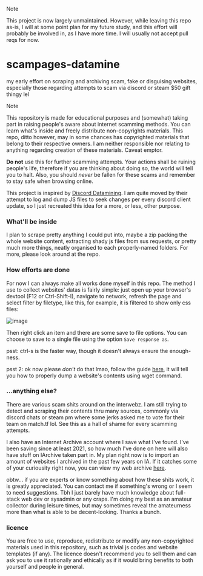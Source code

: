 > [!NOTE]
> This project is now largely unmaintained. However, while leaving this repo as-is, I will at some point plan for my future study, and this effort will probably be involved in, as I have more time. I will usually not accept pull reqs for now.

# scampages-datamine
my early effort on scraping and archiving scam, fake or disguising websites, especially those regarding attempts to scam via discord or steam $50 gift thingy lel
> [!NOTE]  
> This repository is made for educational purposes and (somewhat) taking part in raising people's aware about internet scamming methods.
> You can learn what's inside and freely distribute non-copyrights materials. This repo, ditto however, may in some chances has copyrighted materials that belong to their respective owners. I am neither responsible nor relating to anything regarding creation of these materials. Caveat emptor.
>
>  **Do not** use this for further scamming attempts. Your actions shall be ruining people's life, therefore if you are thinking about doing so, the world will tell you to halt.
> Also, you should *never* be fallen for these scams and remember to stay safe when browsing online.
>
> This project is inspired by [Discord Datamining](https://github.com/Discord-Datamining/Discord-Datamining). I am quite moved by their attempt to log and dump JS files to seek changes per every discord client update, so I just recreated this idea for a more, or less, other purpose.

### What'll be inside
I plan to scrape pretty anything I could put into, maybe a zip packing the whole website content, extracting shady js files from sus requests, or pretty much more things, neatly organised to each properly-named folders. For more, please look around at the repo.

### How efforts are done
For now I can always make all works done myself in this repo. The method I use to collect websites' datas is fairly simple: just open up your browser's devtool (F12 or Ctrl-Shift-I), navigate to network, refresh the page and select filter by filetype, like this, for example, it is filtered to show only css files:

![image](https://github.com/user-attachments/assets/e089a556-3d63-4a58-9e59-123f98f673c7)

Then right click an item and there are some save to file options. You can choose to save to a single file using the option `Save response as`.  

psst: ctrl-s is the faster way, though it doesn't always ensure the enough-ness.

psst 2: ok now please *don't* do that lmao, follow the guide [here](https://github.com/barnacl437/scampages-datamine/blob/main/archive/type/readme.md), it will tell you how to properly dump a website's contents using wget command.

### ...anything else?
There are various scam shits around on the interwebz. I am still trying to detect and scraping their contents thru many sources, commonly via discord chats or steam pm where some jerks asked me to vote for their team on match.tf lol. 
See this as a hall of shame for every scamming attempts. 

I also have an Internet Archive account where I save what I've found. I've been saving since at least 2021, so how much I've done on here will also have stuff on IArchive taken part in. My plan right now is to import an amount of websites I archived in the past few years on IA. If it catches some of your curiousity right now, you can view my web archive [here](https://archive.org/details/@barnacle555/web-archive). 


obtw... if you are experts or know something about how these shits work, it is greatly appreciated. You can contact me if something's wrong or I seem to need suggestions. Tbh I just barely have much knowledge about full-stack web dev or sysadmin or any craps. I'm doing my best as an amateur collector during leisure times, but may sometimes reveal the amateurness more than what is able to be decent-looking. Thanks a bunch.

### licence
You are free to use, reproduce, redistribute or modify any non-copyrighted materials used in this repository, such as trivial js codes and website templates (if any). The licence doesn't recommend you to sell them and can ask you to use it rationally and ethically as if it would bring benefits to both yourself and people in general.
